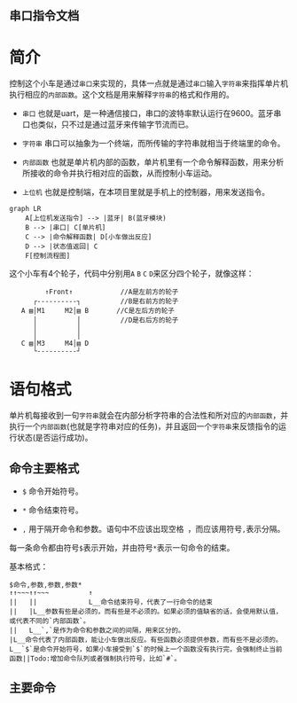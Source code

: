 ## 串口指令文档

# 简介

控制这个小车是通过`串口`来实现的，具体一点就是通过`串口`输入`字符串`来指挥单片机执行相应的`内部函数`。这个文档是用来解释`字符串`的格式和作用的。

* `串口` 也就是uart，是一种通信接口，串口的波特率默认运行在9600。蓝牙串口也类似，只不过是通过蓝牙来传输字节流而已。

* `字符串` 串口可以抽象为一个终端，而所传输的字符串就相当于终端里的命令。

* `内部函数` 也就是单片机内部的函数，单片机里有一个命令解释函数，用来分析所接收的命令并执行相对应的函数，从而控制小车运动。

* `上位机` 也就是控制端，在本项目里就是手机上的控制器，用来发送指令。

```mermaid
graph LR
    A[上位机发送指令] --> |蓝牙| B(蓝牙模块)
    B --> |串口| C[单片机]
    C --> |命令解释函数| D[小车做出反应]
    D --> |状态值返回| C
    F[控制流程图]
```

这个小车有4个轮子，代码中分别用`A` `B` `C` `D`来区分四个轮子，就像这样：

```
         ↑Front↑            //A是左前方的轮子
      ┌----------┐          //B是右前方的轮子
   A ▤│M1     M2│▤ B       //C是左后方的轮子
      │          │          //D是右后方的轮子
      │          │
      │          │
   C ▤│M3     M4│▤ D
      └----------┘       
```


# 语句格式

单片机每接收到一句`字符串`就会在内部分析字符串的合法性和所对应的`内部函数`，并执行一个`内部函数`(也就是字符串对应的任务)，并且返回一个`字符串`来反馈指令的运行状态(是否运行成功)。

## 命令主要格式

* `$` 命令开始符号。

* `*` 命令结束符号。

* `,` 用于隔开命令和参数。语句中不应该出现空格` `，而应该用符号`,`表示分隔。

每一条命令都由符号`$`表示开始，并由符号`*`表示一句命令的结束。

基本格式：

```
$命令,参数,参数,参数*
↑↑~~~↑↑~~~          ↑
||   ||             L__命令结束符号，代表了一行命令的结束
||   |L__参数有些是必须的，而有些是不必须的。如果必须的值缺省的话，会使用默认值，或代表不同的`内部函数`。
||   L__`,`是作为命令和参数之间的间隔，用来区分的。
|L__命令代表了内部函数，能让小车做出反应。有些函数必须提供参数，而有些不是必须的。
L__`$`是命令开始符号，如果小车接受到`$`的时候上一个函数没有执行完，会强制终止当前函数||Todo:增加命令队列或者强制执行符号，比如`#`。

```

## 主要命令

